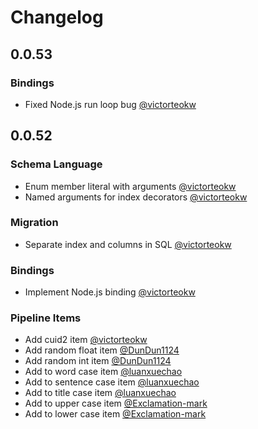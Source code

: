 # Changelog

## 0.0.53

### Bindings

* Fixed Node.js run loop bug [@victorteokw](https://github.com/victorteokw)

## 0.0.52

### Schema Language

* Enum member literal with arguments [@victorteokw](https://github.com/victorteokw)
* Named arguments for index decorators [@victorteokw](https://github.com/victorteokw)

### Migration

* Separate index and columns in SQL [@victorteokw](https://github.com/victorteokw)

### Bindings

* Implement Node.js binding [@victorteokw](https://github.com/victorteokw)

### Pipeline Items

* Add cuid2 item [@victorteokw](https://github.com/victorteokw)
* Add random float item [@DunDun1124](https://github.com/DunDun1124)
* Add random int item [@DunDun1124](https://github.com/DunDun1124)
* Add to word case item [@luanxuechao](https://github.com/luanxuechao)
* Add to sentence case item [@luanxuechao](https://github.com/luanxuechao)
* Add to title case item [@luanxuechao](https://github.com/luanxuechao)
* Add to upper case item [@Exclamation-mark](https://github.com/Exclamation-mark)
* Add to lower case item [@Exclamation-mark](https://github.com/Exclamation-mark)
